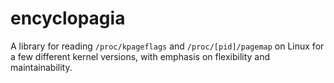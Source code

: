 # encyclopagia

A library for reading `/proc/kpageflags` and `/proc/[pid]/pagemap` on Linux for
a few different kernel versions, with emphasis on flexibility and
maintainability.
